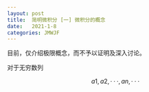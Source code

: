 ```yaml
---
layout: post
title:  简明微积分 [一] 微积分的概念
date:   2021-1-8
categories: JMWJF
---
```

目前，仅介绍极限概念，而不予以证明及深入讨论。

对于无穷数列

$$ a1, a2, ··· , an, ··· $$